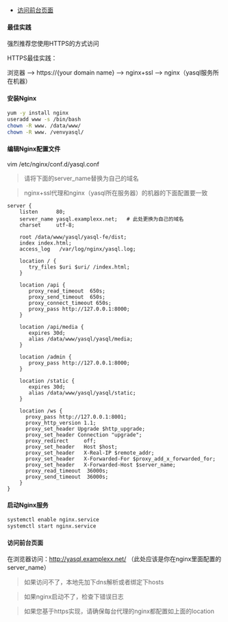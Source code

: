 - [访问前台页面](#访问前台页面)

#### 最佳实践
强烈推荐您使用HTTPS的方式访问

HTTPS最佳实践：

浏览器 --> https://{your domain name} --> nginx+ssl --> nginx（yasql服务所在机器）

#### 安装Nginx
```bash
yum -y install nginx                    
useradd www -s /bin/bash
chown -R www. /data/www/
chown -R www. /venvyasql/
```

#### 编辑Nginx配置文件
vim /etc/nginx/conf.d/yasql.conf
> 请将下面的server_name替换为自己的域名

> nginx+ssl代理和nginx（yasql所在服务器）的机器的下面配置要一致

```editorconfig
server {
    listen      80;
    server_name yasql.examplexx.net;   # 此处更换为自己的域名
    charset     utf-8;

    root /data/www/yasql/yasql-fe/dist;
    index index.html;
    access_log   /var/log/nginx/yasql.log;

    location / {
       try_files $uri $uri/ /index.html;
    }

    location /api {
       proxy_read_timeout  650s;
       proxy_send_timeout  650s;
       proxy_connect_timeout 650s;
       proxy_pass http://127.0.0.1:8000;
    }

    location /api/media {
       expires 30d;
       alias /data/www/yasql/yasql/media;
    }

    location /admin {
       proxy_pass http://127.0.0.1:8000;
    }

    location /static {
       expires 30d;
       alias /data/www/yasql/yasql/static;
    }

    location /ws {
      proxy_pass http://127.0.0.1:8001;
      proxy_http_version 1.1;
      proxy_set_header Upgrade $http_upgrade;
      proxy_set_header Connection "upgrade";
      proxy_redirect     off;
      proxy_set_header   Host $host;
      proxy_set_header   X-Real-IP $remote_addr;
      proxy_set_header   X-Forwarded-For $proxy_add_x_forwarded_for;
      proxy_set_header   X-Forwarded-Host $server_name;
      proxy_read_timeout  36000s;
      proxy_send_timeout  36000s;
    }
}
```

#### 启动Nginx服务
```bash
systemctl enable nginx.service
systemctl start nginx.service
```

#### 访问前台页面
在浏览器访问：http://yasql.examplexx.net/ （此处应该是你在nginx里面配置的server_name）

>如果访问不了，本地先加下dns解析或者绑定下hosts

>如果nginx启动不了，检查下错误日志

>如果您基于https实现，请确保每台代理的nginx都配置如上面的location
